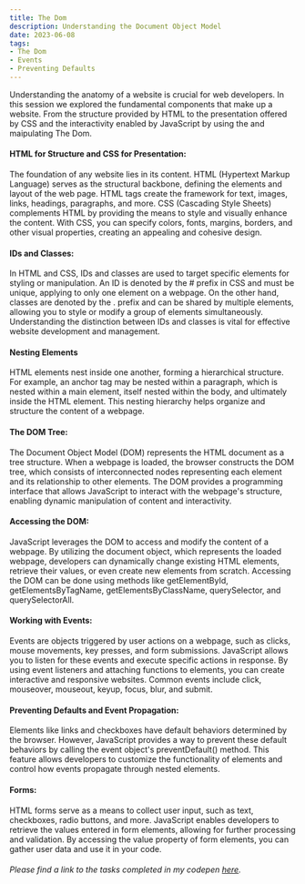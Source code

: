 ```yaml
---
title: The Dom
description: Understanding the Document Object Model
date: 2023-06-08
tags: 
- The Dom 
- Events
- Preventing Defaults 
---
```



Understanding the anatomy of a website is crucial for web developers. In this session we explored the fundamental components that make up a website. From the structure provided by HTML to the presentation offered by CSS and the interactivity enabled by JavaScript by using the and maipulating The Dom.

#### HTML for Structure and CSS for Presentation:
The foundation of any website lies in its content. HTML (Hypertext Markup Language) serves as the structural backbone, defining the elements and layout of the web page. HTML tags create the framework for text, images, links, headings, paragraphs, and more. CSS (Cascading Style Sheets) complements HTML by providing the means to style and visually enhance the content. With CSS, you can specify colors, fonts, margins, borders, and other visual properties, creating an appealing and cohesive design.

#### IDs and Classes: 
In HTML and CSS, IDs and classes are used to target specific elements for styling or manipulation. An ID is denoted by the # prefix in CSS and must be unique, applying to only one element on a webpage. On the other hand, classes are denoted by the . prefix and can be shared by multiple elements, allowing you to style or modify a group of elements simultaneously. Understanding the distinction between IDs and classes is vital for effective website development and management.

#### Nesting Elements 
HTML elements nest inside one another, forming a hierarchical structure. For example, an anchor tag may be nested within a paragraph, which is nested within a main element, itself nested within the body, and ultimately inside the HTML element. This nesting hierarchy helps organize and structure the content of a webpage.

#### The DOM Tree: 
The Document Object Model (DOM) represents the HTML document as a tree structure. When a webpage is loaded, the browser constructs the DOM tree, which consists of interconnected nodes representing each element and its relationship to other elements. The DOM provides a programming interface that allows JavaScript to interact with the webpage's structure, enabling dynamic manipulation of content and interactivity.

#### Accessing the DOM:
JavaScript leverages the DOM to access and modify the content of a webpage. By utilizing the document object, which represents the loaded webpage, developers can dynamically change existing HTML elements, retrieve their values, or even create new elements from scratch. Accessing the DOM can be done using methods like getElementById, getElementsByTagName, getElementsByClassName, querySelector, and querySelectorAll.

#### Working with Events: 
Events are objects triggered by user actions on a webpage, such as clicks, mouse movements, key presses, and form submissions. JavaScript allows you to listen for these events and execute specific actions in response. By using event listeners and attaching functions to elements, you can create interactive and responsive websites. Common events include click, mouseover, mouseout, keyup, focus, blur, and submit.

#### Preventing Defaults and Event Propagation:
Elements like links and checkboxes have default behaviors determined by the browser. However, JavaScript provides a way to prevent these default behaviors by calling the event object's preventDefault() method. This feature allows developers to customize the functionality of elements and control how events propagate through nested elements.

#### Forms:
HTML forms serve as a means to collect user input, such as text, checkboxes, radio buttons, and more. JavaScript enables developers to retrieve the values entered in form elements, allowing for further processing and validation. By accessing the value property of form elements, you can gather user data and use it in your code.


###### Please find a link to the tasks completed in my codepen <a href="https://codepen.io/C-siegel31/pen/eYPMrBQ?editors=1111">here</a>.
